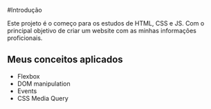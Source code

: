 #Introdução

Este projeto é o começo para os estudos de HTML, CSS e JS.
Com o principal objetivo de criar um website com as minhas informações proficionais.

## Meus conceitos aplicados

- Flexbox
- DOM manipulation
- Events
- CSS Media Query
